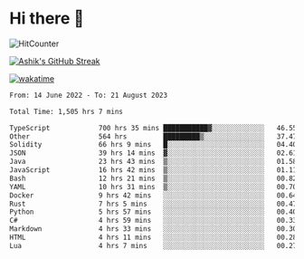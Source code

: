 # Hi there 👋

![HitCounter](https://hits.seeyoufarm.com/api/count/incr/badge.svg?url=https%3A%2F%2Fgithub.com%2Fashrhmn1212%2Fhit-counter)

<!-- ![Contribution Graph](https://github-readme-activity-graph.cyclic.app/graph?username=ashrhmn) -->


<!-- [![Top Langs](https://github-readme-stats.vercel.app/api/top-langs/?username=ashrhmn&layout=compact&theme=synthwave&langs_count=10&card_width=445)](https://github.com/anuraghazra/github-readme-stats) -->

[![Ashik's GitHub Streak](https://github-readme-streak-stats.herokuapp.com/?user=ashrhmn&theme=blood&fire=DD7F1C&background=151515&dates=9f9f9f&border=DD2727)](https://git.io/streak-stats)

<!-- ![Ashik's GitHub stats](https://github-readme-stats.vercel.app/api/?username=ashrhmn&show_icons=true&title_color=fff&icon_color=79ff97&text_color=9f9f9f&bg_color=151515) -->

[![wakatime](https://wakatime.com/badge/user/3df86613-ba63-4631-8e65-0ff18e7becad.svg)](https://wakatime.com/@3df86613-ba63-4631-8e65-0ff18e7becad)

<!--START_SECTION:waka-->

```txt
From: 14 June 2022 - To: 21 August 2023

Total Time: 1,505 hrs 7 mins

TypeScript            700 hrs 35 mins ███████████▓░░░░░░░░░░░░░   46.55 %
Other                 564 hrs         █████████▒░░░░░░░░░░░░░░░   37.47 %
Solidity              66 hrs 9 mins   █░░░░░░░░░░░░░░░░░░░░░░░░   04.40 %
JSON                  39 hrs 14 mins  ▓░░░░░░░░░░░░░░░░░░░░░░░░   02.61 %
Java                  23 hrs 43 mins  ▒░░░░░░░░░░░░░░░░░░░░░░░░   01.58 %
JavaScript            16 hrs 42 mins  ▒░░░░░░░░░░░░░░░░░░░░░░░░   01.11 %
Bash                  12 hrs 21 mins  ▒░░░░░░░░░░░░░░░░░░░░░░░░   00.82 %
YAML                  10 hrs 31 mins  ▒░░░░░░░░░░░░░░░░░░░░░░░░   00.70 %
Docker                9 hrs 42 mins   ░░░░░░░░░░░░░░░░░░░░░░░░░   00.64 %
Rust                  7 hrs 5 mins    ░░░░░░░░░░░░░░░░░░░░░░░░░   00.47 %
Python                5 hrs 57 mins   ░░░░░░░░░░░░░░░░░░░░░░░░░   00.40 %
C#                    4 hrs 59 mins   ░░░░░░░░░░░░░░░░░░░░░░░░░   00.33 %
Markdown              4 hrs 33 mins   ░░░░░░░░░░░░░░░░░░░░░░░░░   00.30 %
HTML                  4 hrs 11 mins   ░░░░░░░░░░░░░░░░░░░░░░░░░   00.28 %
Lua                   4 hrs 7 mins    ░░░░░░░░░░░░░░░░░░░░░░░░░   00.27 %
```

<!--END_SECTION:waka-->


<!--### Most Used Languages
<img src="https://wakatime.com/share/@ashrhmn/24ecb986-5bf8-4607-af7f-0aab08908d8c.png" />

### Favourite Tools
<img src="https://wakatime.com/share/@ashrhmn/f4e08015-f3bc-460a-9228-95a3ba11c604.png" />-->

